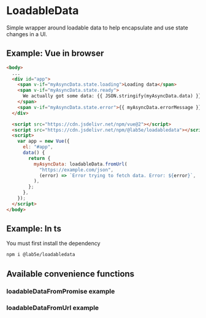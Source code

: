 # LoadableData

Simple wrapper around loadable data to help encapsulate and use state changes in a UI.

## Example: Vue in browser

```html
<body>
  ...
  <div id="app">
    <span v-if="myAsyncData.state.loading">Loading data</span>
    <span v-if="myAsyncData.state.ready">
      We actually got some data: {{ JSON.stringify(myAsyncData.data) }}
    </span>
    <span v-if="myAsyncData.state.error">{{ myAsyncData.errorMessage }}</span>
  </div>

  <script src="https://cdn.jsdelivr.net/npm/vue@2"></script>
  <script src="https://cdn.jsdelivr.net/npm/@lab5e/loadabledata"></script>
  <script>
    var app = new Vue({
      el: "#app",
      data() {
        return {
          myAsyncData: loadableData.fromUrl(
            "https://example.com/json",
            (error) => `Error trying to fetch data. Error: ${error}`,
          ),
        };
      },
    });
  </script>
</body>
```

## Example: In ts

You must first install the dependency

```bash
npm i @lab5e/loadabledata
```

## Available convenience functions

### loadableDataFromPromise example

### loadableDataFromUrl example
